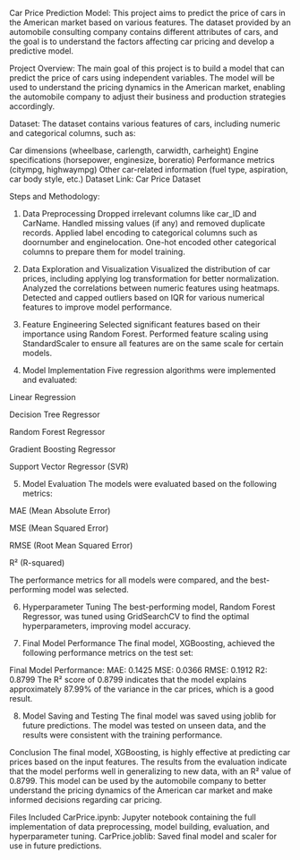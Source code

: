 Car Price Prediction Model:
This project aims to predict the price of cars in the American market based on various features. The dataset provided by an automobile consulting company contains different attributes of cars, and the goal is to understand the factors affecting car pricing and develop a predictive model.


Project Overview:
The main goal of this project is to build a model that can predict the price of cars using independent variables. The model will be used to understand the pricing dynamics in the American market, enabling the automobile company to adjust their business and production strategies accordingly.

Dataset:
The dataset contains various features of cars, including numeric and categorical columns, such as:

Car dimensions (wheelbase, carlength, carwidth, carheight)
Engine specifications (horsepower, enginesize, boreratio)
Performance metrics (citympg, highwaympg)
Other car-related information (fuel type, aspiration, car body style, etc.)
Dataset Link: Car Price Dataset

Steps and Methodology:

1. Data Preprocessing
Dropped irrelevant columns like car_ID and CarName.
Handled missing values (if any) and removed duplicate records.
Applied label encoding to categorical columns such as doornumber and enginelocation.
One-hot encoded other categorical columns to prepare them for model training.

3. Data Exploration and Visualization
Visualized the distribution of car prices, including applying log transformation for better normalization.
Analyzed the correlations between numeric features using heatmaps.
Detected and capped outliers based on IQR for various numerical features to improve model performance.

5. Feature Engineering
Selected significant features based on their importance using Random Forest.
Performed feature scaling using StandardScaler to ensure all features are on the same scale for certain models.

7. Model Implementation
Five regression algorithms were implemented and evaluated:

Linear Regression

Decision Tree Regressor

Random Forest Regressor

Gradient Boosting Regressor

Support Vector Regressor (SVR)

5. Model Evaluation
The models were evaluated based on the following metrics:

MAE (Mean Absolute Error)

MSE (Mean Squared Error)

RMSE (Root Mean Squared Error)

R² (R-squared)

The performance metrics for all models were compared, and the best-performing model was selected.

6. Hyperparameter Tuning
The best-performing model, Random Forest Regressor, was tuned using GridSearchCV to find the optimal hyperparameters, improving model accuracy.

7. Final Model Performance
The final model, XGBoosting, achieved the following performance metrics on the test set:

Final Model Performance:
MAE: 0.1425
MSE: 0.0366
RMSE: 0.1912
R2: 0.8799
The R² score of 0.8799 indicates that the model explains approximately 87.99% of the variance in the car prices, which is a good result.

8. Model Saving and Testing
The final model was saved using joblib for future predictions.
The model was tested on unseen data, and the results were consistent with the training performance.

Conclusion
The final model, XGBoosting, is highly effective at predicting car prices based on the input features. The results from the evaluation indicate that the model performs well in generalizing to new data, with an R² value of 0.8799. This model can be used by the automobile company to better understand the pricing dynamics of the American car market and make informed decisions regarding car pricing.

Files Included
CarPrice.ipynb: Jupyter notebook containing the full implementation of data preprocessing, model building, evaluation, and hyperparameter tuning.
CarPrice.joblib: Saved final model and scaler for use in future predictions.
